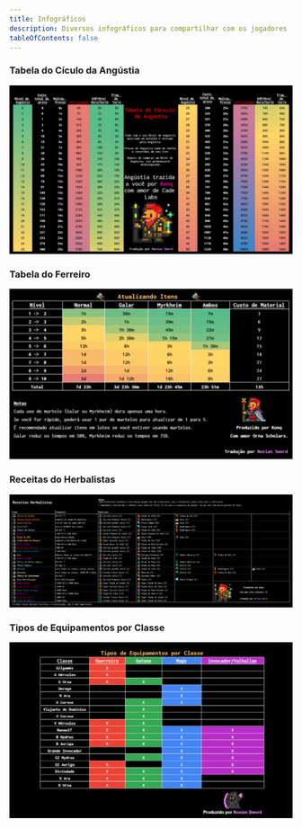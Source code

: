 ```yaml
---
title: Infográficos
description: Diversos infográficos para compartilhar com os jogadores
tableOfContents: false
---
```


### Tabela do Cículo da Angústia

![Tabela de bônus](https://raw.githubusercontent.com/Orna-Brasil/Assets/main/infograficos/anguish.png)

### Tabela do Ferreiro

![Tabela do Ferreiro](https://raw.githubusercontent.com/Orna-Brasil/Assets/main/infograficos/hammers.png)

### Receitas do Herbalistas

![Receitas Herbalistas](https://raw.githubusercontent.com/Orna-Brasil/Assets/main/infograficos/Herbalist.png)

### Tipos de Equipamentos por Classe

![Equipamentos](https://raw.githubusercontent.com/Orna-Brasil/Assets/main/infograficos/classequip.png)